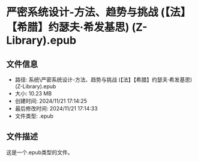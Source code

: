﻿# 严密系统设计-方法、趋势与挑战 (【法】【希腊】约瑟夫·希发基思) (Z-Library).epub

## 文件信息
- 路径: 系统\严密系统设计-方法、趋势与挑战 (【法】【希腊】约瑟夫·希发基思) (Z-Library).epub
- 大小: 10.23 MB
- 创建时间: 2024/11/21 17:14:25
- 最后修改时间: 2024/11/21 17:14:33
- 文件类型: .epub

## 文件描述
这是一个.epub类型的文件。

